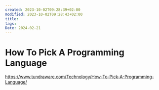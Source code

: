 ```yaml
---
created: 2023-10-02T09:28:39+02:00
modified: 2023-10-02T09:28:43+02:00
title: 
tags: 
Date: 2024-02-21
---
```



# How To Pick A Programming Language

<https://www.tundraware.com/Technology/How-To-Pick-A-Programming-Language/>
